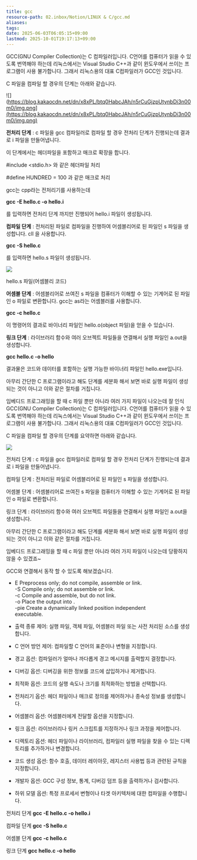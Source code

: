 ```yaml
---
title: gcc
resource-path: 02.inbox/Notion/LINUX & C/gcc.md
aliases:
tags:
date: 2025-06-03T06:05:15+09:00
lastmod: 2025-10-01T19:17:13+09:00
---
```

GCC(GNU Compiler Collection)는 C 컴파일러입니다. C언어를 컴퓨터가 읽을 수 있도록 번역해야 하는데 리눅스에서는 Visual Studio C++과 같이 윈도우에서 쓰이는 프로그램이 사용 불가합니다. 그래서 리눅스용의 대표 C컴파일러가 GCC인 것입니다.

C 파일을 컴파일 할 경우의 단계는 아래와 같습니다.

![](https://blog.kakaocdn.net/dn/x8xPL/btq0HabcJAh/n5rCuGjzpUtynbDi3n00m0/img.png](https://blog.kakaocdn.net/dn/x8xPL/btq0HabcJAh/n5rCuGjzpUtynbDi3n00m0/img.png)



**전처리 단계** : c 파일을 gcc 컴파일러로 컴파일 할 경우 전처리 단계가 진행되는데 결과로 i 파일을 만들어냅니다.

이 단계에서는 헤더파일을 포함하고 매크로 확장을 합니다.

\#include <stdio.h> 와 같은 헤더파일 처리

\#define HUNDRED = 100 과 같은 매크로 처리

gcc는 cpp라는 전처리기를 사용하는데

**gcc -E hello.c -o hello.i**

를 입력하면 전처리 단계 까지만 진행되어 hello.i 파일이 생성됩니다.

**컴파일 단계** : 전처리된 파일로 컴파일을 진행하여 어셈블리어로 된 파일인 s 파일을 생성합니다. cll 을 사용합니다.

**gcc -S hello.c**

를 입력하면 hello.s 파일이 생성됩니다.

[![](https://blog.kakaocdn.net/dn/b0NjMT/btq1pz2N6Pn/WJLO8wtNHvxKz93vg9AlR0/img.png)](https://blog.kakaocdn.net/dn/b0NjMT/btq1pz2N6Pn/WJLO8wtNHvxKz93vg9AlR0/img.png)

hello.s 파일(어셈블리 코드)

**어셈블 단계** : 어셈블리어로 쓰여진 s 파일을 컴퓨터가 이해할 수 있는 기계어로 된 파일인 o 파일로 변환합니다. gcc는 as라는 어셈블러를 사용합니다.

**gcc -c hello.c**

이 명령어의 결과로 바이너리 파일인 hello.o(object 파일)을 얻을 수 있습니다.

**링크 단계** : 라이브러리 함수와 여러 오브젝트 파일들을 연결해서 실행 파일인 a.out을 생성합니다.

**gcc hello.c -o hello**

결과물은 코드와 데이터를 포함하는 실행 가능한 바이너리 파일인 hello.exe입니다.

아무리 간단한 C 프로그램이라고 해도 단계를 세분화 해서 보면 바로 실행 파일이 생성되는 것이 아니고 이와 같은 절차를 거칩니다.

임베디드 프로그래밍을 할 때 c 파일 뿐만 아니라 여러 가지 파일이 나오는데 잘 인식GCC(GNU Compiler Collection)는 C 컴파일러입니다. C언어를 컴퓨터가 읽을 수 있도록 번역해야 하는데 리눅스에서는 Visual Studio C++과 같이 윈도우에서 쓰이는 프로그램이 사용 불가합니다. 그래서 리눅스용의 대표 C컴파일러가 GCC인 것입니다.

C 파일을 컴파일 할 경우의 단계를 요약하면 아래와 같습니다.

[![](https://blog.kakaocdn.net/dn/eu1UH7/btq1qOk8XgQ/TeDREHIi6PjCq7umCjp3EK/img.png)](https://blog.kakaocdn.net/dn/eu1UH7/btq1qOk8XgQ/TeDREHIi6PjCq7umCjp3EK/img.png)

전처리 단계 : c 파일을 gcc 컴파일러로 컴파일 할 경우 전처리 단계가 진행되는데 결과로 i 파일을 만들어냅니다.

컴파일 단계 : 전처리된 파일로 어셈블리어로 된 파일인 s 파일을 생성합니다.

어셈블 단계 : 어셈블리어로 쓰여진 s 파일을 컴퓨터가 이해할 수 있는 기계어로 된 파일인 o 파일로 변환합니다.

링크 단계 : 라이브러리 함수와 여러 오브젝트 파일들을 연결해서 실행 파일인 a.out을 생성합니다.

아무리 간단한 C 프로그램이라고 해도 단계를 세분화 해서 보면 바로 실행 파일이 생성되는 것이 아니고 이와 같은 절차를 거칩니다.

임베디드 프로그래밍을 할 때 c 파일 뿐만 아니라 여러 가지 파일이 나오는데 당황하지 않을 수 있겠죠~

GCC와 연결해서 동작 할 수 있도록 해보겠습니다.

- E Preprocess only; do not compile, assemble or link.  
    -S Compile only; do not assemble or link.  
    -c Compile and assemble, but do not link.  
    -o <file> Place the output into <file>.  
    -pie Create a dynamically linked position independent  
    executable.  
    

  

  

- 출력 종류 제어: 실행 파일, 객체 파일, 어셈블러 파일 또는 사전 처리된 소스를 생성합니다.
- C 언어 방언 제어: 컴파일할 C 언어의 표준이나 변형을 지정합니다.
- 경고 옵션: 컴파일러가 얼마나 까다롭게 경고 메시지를 출력할지 결정합니다.
- 디버깅 옵션: 디버깅을 위한 정보를 코드에 삽입하거나 제거합니다.
- 최적화 옵션: 코드의 실행 속도나 크기를 최적화하는 방법을 선택합니다.
- 전처리기 옵션: 헤더 파일이나 매크로 정의를 제어하거나 종속성 정보를 생성합니다.
- 어셈블러 옵션: 어셈블러에게 전달할 옵션을 지정합니다.
- 링크 옵션: 라이브러리나 링커 스크립트를 지정하거나 링크 과정을 제어합니다.
- 디렉토리 옵션: 헤더 파일이나 라이브러리, 컴파일러 실행 파일을 찾을 수 있는 디렉토리를 추가하거나 변경합니다.
- 코드 생성 옵션: 함수 호출, 데이터 레이아웃, 레지스터 사용법 등과 관련된 규칙을 지정합니다.
- 개발자 옵션: GCC 구성 정보, 통계, 디버깅 덤프 등을 출력하거나 검사합니다.
- 하위 모델 옵션: 특정 프로세서 변형이나 타겟 아키텍처에 대한 컴파일을 수행합니다.

  

  

전처리 단계 **gcc -E hello.c -o hello.i**

컴파일 단계 **gcc -S hello.c**

어셈블 단계 **gcc -c hello.c**

링크 단계 **gcc hello.c -o hello**
